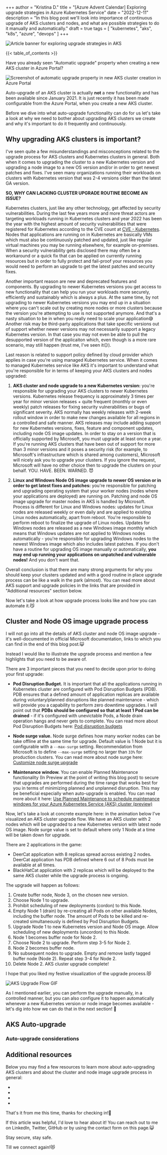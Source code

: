 +++
author = "Kristina D."
title = "[Azure Advent Calendar] Exploring upgrade strategies in Azure Kubernetes Service"
date = "2022-12-11"
description = "In this blog post we'll look into importance of continuous upgrade of AKS clusters and nodes, and what are possible strategies to do it manually and automatically."
draft = true
tags = [
    "kubernetes",
    "aks",
    "k8s",
    "azure",
    "devops"
]
+++

![Article banner for exploring upgrade strategies in AKS](../../images/k8s_upgrade_strategy/k8s_upgrade_strategy_banner.png)

{{< table_of_contents >}}

Have you already seen "Automatic upgrade" property when creating a new AKS cluster in Azure Portal?

![Screenshot of automatic upgrade property in new AKS cluster creation in Azure Portal](../../images/k8s_upgrade_strategy/aks_automatic_upgrade_property.png)

Auto-upgrade of an AKS cluster is actually **not** a new functionality and has been available since January 2021. It is just recently it has been made configurable from the Azure Portal, when you create a new AKS cluster.

Before we dive into what auto-upgrade functionality can do for us let's take a look at why we need to bother about upgrading AKS clusters we create and why it's important to do it frequently and continuously.

## Why upgrading AKS clusters is important?

I've seen quite a few misunderstandings and misconceptions related to the upgrade process for AKS clusters and Kubernetes clusters in general. Both when it comes to upgrading the cluster to a new Kubernetes version and upgrading a node image to a new OS version and/or in order to get newest patches and fixes. I've seen many organizations running their workloads on clusters with Kubernetes version that was 2-4 versions older than the latest GA version.

**SO, WHY CAN LACKING CLUSTER UPGRADE ROUTINE BECOME AN ISSUE?**

Kubernetes clusters, just like any other technology, get affected by security vulnerabilities. During the last few years more and more threat actors are targeting workloads running in Kubernetes clusters and year 2022 has been the year with the highest amount of security vulnerabilities that were registered for Kubernetes according to the CVE count at [CVE - Kubernetes](https://cve.mitre.org/cgi-bin/cvekey.cgi?keyword=kubernetes). Nodes that applications are running on in Kubernetes are basically VMs which must also be continuously patched and updated, just like regular virtual machines you may be running elsewhere, for example on-premises. When a security vulnerability gets disclosed there may often be a workaround or a quick fix that can be applied on currently running resources but in order to fully protect and fail-proof your resources you would need to perform an upgrade to get the latest patches and security fixes.

Another important reason are new and deprecated features and components. By upgrading to newer Kubernetes versions you get access to new functionality that can help you run your workloads more securely, efficiently and sustainably which is always a plus. At the same time, by not upgrading to newer Kubernetes versions you may end up in a situation where you can't scale out by creating more nodes or more clusters because the version you're attempting to use is not supported anymore. And that's a nasty situation to be in when you really need to scale your application😅 Another risk may be third-party applications that take specific versions out of support whether newer versions may not necessarily support a legacy Kubernetes version. In that case you may not even be able to pull the desupported version of the applicaiton which, even though is a more rare scenario, may still happen (trust me, I've seen it😑).

Last reason is related to support policy defined by cloud provider which applies in case you're using managed Kubernetes service. When it comes to managed Kubernetes service like AKS it's important to understand what you're responsible for in terms of keeping your AKS clusters and nodes upgraded:

1. **AKS cluster and node upgrade to a new Kubernetes version:** you're responsible for upgrading your AKS clusters to newer Kubernetes versions. Kubernetes release frequency is approximately 3 times per year for minor version releases + quite frequent (monthly or even weekly) patch releases for fixing security vulnerabilities or bugs of significant severity. AKS normally has weekly releases with 2-week rollout window in order to make new changes available for all regions in a controlled and safe manner. AKS releases may include adding support for new Kubernetes versions, fixes, feature and component updates, including node OS image updates. In order to stay on a version that is officially supported by Microsoft, you must upgrade at least once a year. If you're running AKS clusters that have been out of support for more than 3 minor versions and it poses a security risk (for example, to Microsoft's infrastructure which is shared among customers), Microsoft will nicely ask you to upgrade your clusters. If you ignore the request, Microsoft will have no other choice then to upgrade the clusters on your behalf. YOU. HAVE. BEEN. WARNED. 😈 

2. **Linux and Windows Node OS image upgrade to newer OS version or in order to get latest fixes and patches:** you're responsible for patching and upgrading operating system that your worker nodes (nodes where your applications are deployed) are running on. Patching and node OS image upgrade for master nodes in AKS is handled by Microsoft. Process is different for Linux and Windows nodes: updates for Linux nodes are released weekly or even daily and are applied to existing Linux nodes automatically, apart from reboot. You're responsible to perform reboot to finalize the upgrade of Linux nodes. Updates for Windows nodes are released as a new Windows image monthly which means that Windows updates are not applied to Windows nodes automatically - you're responsible for upgrading Windows nodes to the newest Windows image which also includes latest patches. If you don't have a routine for upgrading OS image manually or automatically, **you may end up running your applications on unpatched and vulnerable nodes!** And you don't want that.


Overall conclusion is that there are many strong arguments for why you should keep your clusters updated and with a good routine in place upgrade process can be like a walk in the park (almost). You can read more about AKS support and upgrade policies in the links that are provided in "Additional resources" section below.

Now let's take a look at how upgrade process looks like and how you can automate it.😼

## Cluster and Node OS image upgrade process

I will not go into all the details of AKS cluster and node OS image upgrade - it's well-documented in official Microsoft documentation, links to which you can find in the end of this blog post.😺

Instead I would like to illustrate the upgrade process and mention a few highlights that you need to be aware of. 

There are 3 important pieces that you need to decide upon prior to doing your first upgrade:

* **Pod Disruption Budget.** It is important that all the applications running in Kubernetes cluster are configured with Pod Disruption Budgets (PDB). PDB ensures that a defined amount of application replicas are available during voluntary/planned disruptions like planned maintenance - which will provide you a capability to perform zero downtime upgrades. I will point out that **PDBs should be configured so that at least 1 Pod can be drained** - if it's configured with unevictable Pods, a Node drain operation hangs and never gets to complete. You can read more about Pod Disruption Budgets here: [Pod disruption budgets](https://kubernetes.io/docs/concepts/workloads/pods/disruptions/#pod-disruption-budgets)

* **Node surge value.** Node surge defines how many worker nodes can be take offline at the same time for upgrade. Default value is 1 Node but it is configurable with a ```--max-surge``` setting. Recommendation from Microsoft is to define ```--max-surge``` setting no larger than ```33%``` for production clusters. You can read more about node surge here: [Customize node surge upgrade](https://learn.microsoft.com/en-us/azure/aks/upgrade-cluster?tabs=azure-cli#customize-node-surge-upgrade) 

* **Maintenance window.** You can enable Planned Maintenance functionality (In Preview at the point of writing this blog post) to secure that upgrades are performed during the time range that works best for you in terms of minimizing planned and unplanned disruption. This may be beneficial especially when auto-upgrade is enabled. You can read more about it here: [Use Planned Maintenance to schedule maintenance windows for your Azure Kubernetes Service (AKS) cluster (preview)](https://learn.microsoft.com/en-us/azure/aks/planned-maintenance)

Now, let's take a look at concrete example here: in the animation below I've visualized an AKS cluster upgrade flow. We have an AKS cluster with 2 nodes which will be upgraded to a new Kubernetes version with latest node OS image. Node surge value is set to default where only 1 Node at a time will be taken down for upgrade.

There are 2 applications in the game: 
- DeerCat application with 8 replicas spread across existing 2 nodes. DeerCat application has PDB defined where 6 out of 8 Pods must be available at all times. 
- BlackHatCat application with 2 replicas which will be deployed to the same AKS cluster while the upgrade process is ongoing.

The upgrade will happen as follows:

1. Create buffer node, Node 3, on the chosen new version.
2. Choose Node 1 to upgrade. 
3. Prohibit scheduling of new deployments (cordon) to this Node.
4. Empty Node 1 (drain) by re-creating all Pods on other available Nodes, including the buffer node. The amount of Pods to be killed and re-created simultaneously is defined by Pod Disruption Budgets.
5. Upgrade Node 1 to new Kubernetes version and Node OS image. Allow scheduling of new deployments (uncordon) to this Node.
6. Node 1 becomes buffer node for Node 2.
7. Choose Node 2 to upgrade. Perform step 3-5 for Node 2.
8. Node 2 becomes buffer node.
9. No subsequent nodes to upgrade. Empty and remove lastly tagged buffer node (Node 2). Repeat step 3-4 for Node 2.
10. Delete Node 2. AKS cluster upgrade complete!

I hope that you liked my festive visualization of the upgrade process.😻

![AKS Upgrade Flow GIF](../../images/k8s_upgrade_strategy/aks_upgrade_flow.gif)

As I mentioned earlier, you can perform the upgrade manually, in a controlled manner, but you can also configure it to happen automatically whenever a new Kubernetes version or node image becomes available - let's dig into how we can do that in the next section! 👀

## AKS Auto-upgrade


### Auto-upgrade considerations



## Additional resources

Below you may find a few resources to learn more about auto-upgrading AKS clusters and about the cluster and node image upgrade process in general:

- []()
- []()
- []()
- []()

That\'s it from me this time, thanks for checking in!💖

If this article was helpful, I\'d love to hear about it! You can reach out to me on LinkedIn, Twitter, GitHub or by using the contact form on this page.😺

Stay secure, stay safe.

Till we connect again!😻